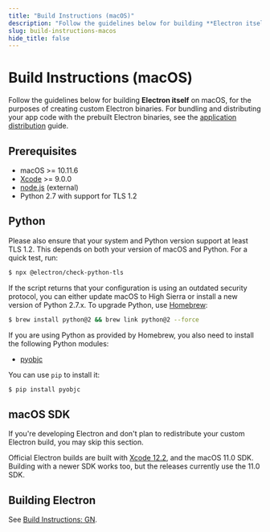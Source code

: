 ```yaml
---
title: "Build Instructions (macOS)"
description: "Follow the guidelines below for building **Electron itself** on macOS, for the purposes of creating custom Electron binaries. For bundling and distributing your app code with the prebuilt Electron binaries, see the application distribution guide."
slug: build-instructions-macos
hide_title: false
---
```


# Build Instructions (macOS)

Follow the guidelines below for building **Electron itself** on macOS, for the purposes of creating custom Electron binaries. For bundling and distributing your app code with the prebuilt Electron binaries, see the [application distribution][application-distribution] guide.

[application-distribution]: latest/tutorial/application-distribution.md

## Prerequisites

* macOS >= 10.11.6
* [Xcode](https://developer.apple.com/technologies/tools/) >= 9.0.0
* [node.js](https://nodejs.org) (external)
* Python 2.7 with support for TLS 1.2

## Python

Please also ensure that your system and Python version support at least TLS 1.2.
This depends on both your version of macOS and Python. For a quick test, run:

```sh
$ npx @electron/check-python-tls
```

If the script returns that your configuration is using an outdated security
protocol, you can either update macOS to High Sierra or install a new version
of Python 2.7.x. To upgrade Python, use [Homebrew](https://brew.sh/):

```sh
$ brew install python@2 && brew link python@2 --force
```

If you are using Python as provided by Homebrew, you also need to install
the following Python modules:

* [pyobjc](https://pypi.org/project/pyobjc/#description)

You can use `pip` to install it:

```sh
$ pip install pyobjc
```

## macOS SDK

If you're developing Electron and don't plan to redistribute your
custom Electron build, you may skip this section.

Official Electron builds are built with [Xcode 12.2](https://download.developer.apple.com/Developer_Tools/Xcode_12.2/Xcode_12.2.xip), and the macOS 11.0 SDK. Building with a newer SDK works too, but the releases currently use the 11.0 SDK.

## Building Electron

See [Build Instructions: GN](latest/development/build-instructions-gn.md).
